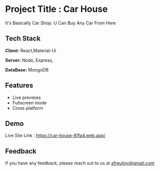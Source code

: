
# Project Title : Car House

It's Basically Car Shop. U Can Buy Any Car From Here

## Tech Stack

**Client:** React,Material-Ui

**Server:** Node, Express,

**DataBase:** MongoDB

## Features

- Live previews
- Fullscreen mode
- Cross platform


## Demo

Live Site Link : https://car-house-81fa4.web.app/


## Feedback

If you have any feedback, please reach out to us at afreuljoy@gmail.com

